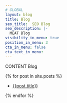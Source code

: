 ```yaml
---
# GLOBAL 
layout: blog
title: Blog
seo_title:  SEO Blog
seo_description: |-
  MEAT Blog
visibility_in_menu: true
position_in_menu: 3
cta_in_menu: false
cta_text_in_menu:
---
```

CONTENT Blog

  {% for post in site.posts %}
  <ul>
    <li><a href="{{post.url}}">{{post.title}}</a></li>          
  </ul>        
  {% endfor %}